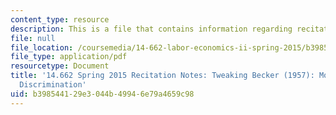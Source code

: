 ```yaml
---
content_type: resource
description: This is a file that contains information regarding recitation 9.
file: null
file_location: /coursemedia/14-662-labor-economics-ii-spring-2015/b398544129e3044b49946e79a4659c98_MIT14_662S15_Recitation9.pdf
file_type: application/pdf
resourcetype: Document
title: '14.662 Spring 2015 Recitation Notes: Tweaking Becker (1957): Models of Taste-Based
  Discrimination'
uid: b3985441-29e3-044b-4994-6e79a4659c98
---
```

